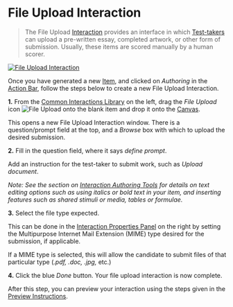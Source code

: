 <!--
created_at: 2016-12-15
authors:         
    - "Catherine Pease"
--> 

# File Upload Interaction

>The File Upload [Interaction](../appendix/glossary.md#interaction) provides an interface in which [Test-takers](../appendix/glossary.md#test-taker) can upload a pre-written essay, completed artwork, or other form of submission. Usually, these items are scored manually by a human scorer.

[![File Upload Interaction](https://img.youtube.com/vi/xPIdLTR5mJ8/hqdefault.jpg)](https://youtube.com/watch?v=xPIdLTR5mJ8&rel=0 "File Upload Interaction")

Once you have generated a new [Item](../appendix/glossary.md#item), and clicked on *Authoring* in the [Action Bar](../appendix/glossary.md#action-bar), follow the steps below to create a new File Upload Interaction.

**1.** From the [Common Interactions Library](../appendix/glossary.md#common-interactions-library) on the left, drag the *File Upload* icon ![File Upload](../resourses/_icons/file-upload.png) onto the blank item and drop it onto the [Canvas](../appendix/glossary.md#canvas).

This opens a new File Upload Interaction window. There is a question/prompt field at the top, and a *Browse* box with which to upload the desired submission.

**2.** Fill in the question field, where it says _define prompt_. 

Add an instruction for the test-taker to submit work, such as *Upload document*.

*Note: See the section on [Interaction Authoring Tools](../interactions/interaction-authoring-tools.md) for details on text editing options such as using italics or bold text in your item, and inserting features such as shared stimuli or media, tables or formulae.* 

**3.** Select the file type expected.

This can be done in the [Interaction Properties Panel](../appendix/glossary.md#interaction-properties-panel) on the right by setting the Multipurpose Internet Mail Extension (MIME) type desired for the submission, if applicable.

If a MIME type is selected, this will allow the candidate to submit files of that particular type (*.pdf, .doc, .jpg,* etc.)

**4.** Click the blue *Done* button. Your file upload interaction is now complete.

After this step, you can preview your interaction using the steps given in the [Preview Instructions](../items/preview.md).
